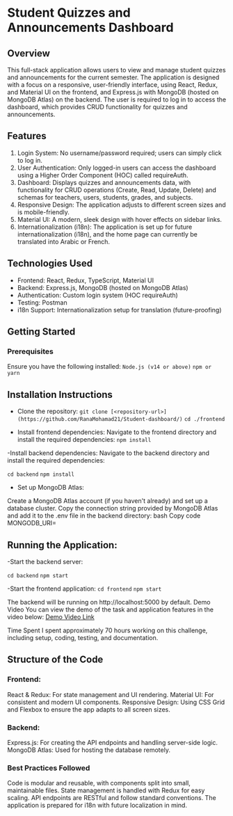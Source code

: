 # Student Quizzes and Announcements Dashboard
## Overview
This full-stack application allows users to view and manage student quizzes and announcements for the current semester. The application is designed with a focus on a responsive, user-friendly interface, using React, Redux, and Material UI on the frontend, and Express.js with MongoDB (hosted on MongoDB Atlas) on the backend. The user is required to log in to access the dashboard, which provides CRUD functionality for quizzes and announcements.

## Features
1. Login System: No username/password required; users can simply click to log in.
2. User Authentication: Only logged-in users can access the dashboard using a Higher Order Component (HOC) called requireAuth.
3. Dashboard: Displays quizzes and announcements data, with functionality for CRUD operations (Create, Read, Update, Delete) and schemas for teachers, users, students, grades, and subjects.
4. Responsive Design: The application adjusts to different screen sizes and is mobile-friendly.
5. Material UI: A modern, sleek design with hover effects on sidebar links.
6. Internationalization (i18n): The application is set up for future internationalization (i18n), and the home page can currently be translated into Arabic or French.

## Technologies Used
- Frontend: React, Redux, TypeScript, Material UI
- Backend: Express.js, MongoDB (hosted on MongoDB Atlas)
- Authentication: Custom login system (HOC requireAuth)
- Testing: Postman
- i18n Support: Internationalization setup for translation (future-proofing)


## Getting Started
### Prerequisites
Ensure you have the following installed:
`Node.js (v14 or above)`
`npm or yarn`

## Installation Instructions
- Clone the repository:
`git clone [<repository-url>](https://github.com/RanaMohamad21/Student-dashboard/)`
`cd ./frontend`

- Install frontend dependencies:
 Navigate to the frontend directory and install the required dependencies: `npm install`

-Install backend dependencies: 
Navigate to the backend directory and install the required dependencies:

`cd backend`
`npm install`

- Set up MongoDB Atlas:

Create a MongoDB Atlas account (if you haven't already) and set up a database cluster.
Copy the connection string provided by MongoDB Atlas and add it to the .env file in the backend directory:
bash
Copy code
MONGODB_URI=<your-mongo-atlas-connection-string>

## Running the Application:
-Start the backend server:

`cd backend`
`npm start`

-Start the frontend application:
`cd frontend`
`npm start`

The backend will be running on http://localhost:5000 by default.
Demo Video
You can view the demo of the task and application features in the video below:
[Demo Video Link](https://drive.google.com/file/d/1pquSPJIVBUwbCKXdnbs00POEOYh8J9sD/view?usp=sharing)

Time Spent
I spent approximately 70 hours working on this challenge, including setup, coding, testing, and documentation.

## Structure of the Code
### Frontend:
React & Redux: For state management and UI rendering.
Material UI: For consistent and modern UI components.
Responsive Design: Using CSS Grid and Flexbox to ensure the app adapts to all screen sizes.

### Backend:
Express.js: For creating the API endpoints and handling server-side logic.
MongoDB Atlas: Used for hosting the database remotely.

### Best Practices Followed
Code is modular and reusable, with components split into small, maintainable files.
State management is handled with Redux for easy scaling.
API endpoints are RESTful and follow standard conventions.
The application is prepared for i18n with future localization in mind.
